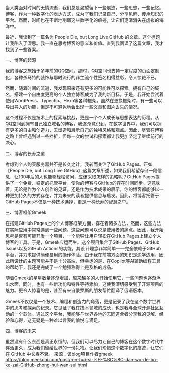 当人类面对时间的无情流逝，我们总是渴望留下一些痕迹，一些思想，一些记忆。博客，作为一种数字化的表达方式，成为了我们记录自己、分享见解、传承知识的平台。然而，时间也在不断地削弱这些数字化的痕迹，让它们逐渐消失在虚拟的海洋中。

最近，我读到了一篇名为 People Die, but Long Live GitHub 的文章。这个标题让我陷入了深思。我一直在思考博客的意义和价值。直到我阅读了这篇文章，我才找到了一些答案。

一、博客的起源

我的博客之旅始于多年前的QQ空间。那时，QQ空间也支持一定程度的页面定制化，各种杀马特的装饰与那时流行的非主流个性签名相得益彰，令人惊艳不已。

然而，随着时间的流逝，我发现原来还有更多的可能性可以探索。拥有自己的域名，搭建一个自由度更高的个人独立博客成为了我的新目标。于是，我开始尝试着使用WordPress、Typecho、Hexo等各种框架。虽然在更换框架时，有一些可以导出导入的功能，但是不可避免地会出现一些文章和图片丢失的情况。

这个过程不仅是技术上的探索与挑战，更是一个个人成长与思想表达的历程。从QQ空间到拥有自己独立域名的博客，我逐渐意识到，在数字世界中，我们可以拥有更多的自由和创造力，去塑造和展示自己的独特风格和观点。因此，尽管在博客之路上曾经遇到过一些挫折，但每一次的尝试和探索都让我更加坚定了继续前行的决心。

二、博客的长寿之道

考虑到个人购买服务器并不是长久之计，我转而关注了GitHub Pages。正如《People Die, but Long Live GitHub》这篇文章所述，如果我们希望存储一段信息，让100年后的人也能够轻松访问，应该采取怎样的策略呢？GitHub Pages提供了一个免费、稳定的托管平台，使你的博客与GitHub的存在时间同步。这意味着，无论是作为个人创作的见证，还是作为技术成果的展示，你的博客都能够以一种更加持久的方式存在，并为未来的读者提供信息与启发。因此，将博客托管于GitHub Pages不仅是一种技术选择，更是一种长寿的智慧之举。

三、博客框架Gmeek

在搭建GitHub Pages上的个人博客框架方面，存在着诸多方法，然而，这些方法在实际应用中常常遇到一些问题，这些问题可以说是使用者的痛点。因此，我开始思考是否有可能开发一个项目，一个能够让用户轻松在GitHub Pages上建立个人博客的工具。于是，Gmeek应运而生。这个项目集合了GitHub Pages、GitHub Issues以及GitHub Actions的功能，其设计理念非常简单——完全依赖于GitHub平台，并力求提供简便易用的操作体验。由于我在前端方面的知识是边学边用，因此所设计的主题可能并不是十分高端，但幸运的是，在Copilot等AI辅助编程工具的帮助下，我还是完成了一个勉强称得上是及格的成品。

随着Gmeek的星星数量逐渐增加，越来越多的人开始使用它，一些问题也逐渐浮出水面，同时，也有一些新功能和特性等待添加，这使我深切感受到了开源项目的魅力。更令人惊喜的是，甚至有来自俄罗斯的朋友帮忙翻译了俄语版本。

Gmeek不仅仅是一个技术、编程和创造力的角落，更是记录了我在这个数字世界中的思考和探索的纪录。它见证了我在技术领域的成长，也是我与全球开源社区互动的一个载体。通过这个平台，我能够与世界各地的志同道合者分享我的见解、经验和心得，这无疑是一种难以言表的愉悦与满足。

四、博客的未来

虽然没有什么东西是真正永恒的，但我们可以尽力让自己的博客在这个数字时代中存活更久，成为我们留给世界的一份礼物。让我们珍惜这个数字化的痕迹，让它们在 GitHub 中长寿不衰。
来源：该blog项目作者gmeek
https://blog.meekdai.com/post/ren-hui-si-%EF%BC%8C-dan-wo-de-bo-ke-zai-GitHub-zhong-hui-wan-sui.html